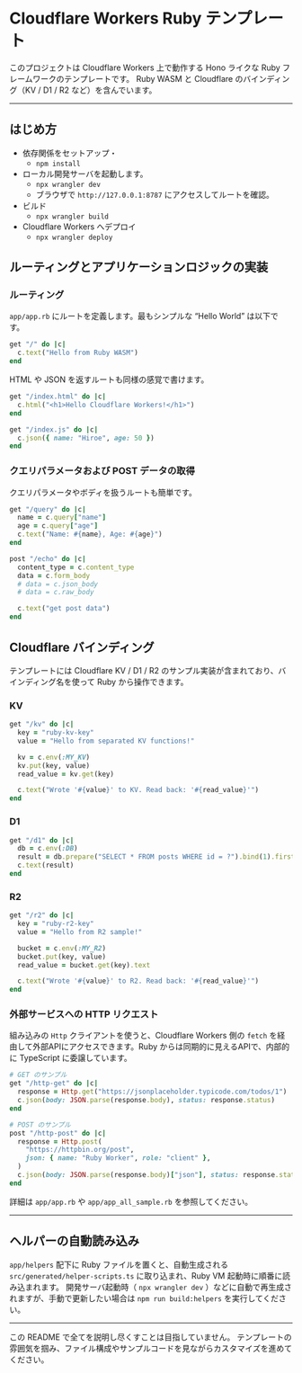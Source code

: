 # Cloudflare Workers Ruby テンプレート

このプロジェクトは Cloudflare Workers 上で動作する Hono ライクな Ruby フレームワークのテンプレートです。
Ruby WASM と Cloudflare のバインディング（KV / D1 / R2 など）を含んでいます。

---

## はじめ方

- 依存関係をセットアップ・
    - `npm install`
- ローカル開発サーバを起動します。
    - `npx wrangler dev`
    - ブラウザで `http://127.0.0.1:8787` にアクセスしてルートを確認。
- ビルド
    - `npx wrangler build`
- Cloudflare Workers へデプロイ
    - `npx wrangler deploy`

## ルーティングとアプリケーションロジックの実装

### ルーティング

`app/app.rb` にルートを定義します。最もシンプルな “Hello World” は以下です。

```ruby
get "/" do |c|
  c.text("Hello from Ruby WASM")
end
```

HTML や JSON を返すルートも同様の感覚で書けます。

```ruby
get "/index.html" do |c|
  c.html("<h1>Hello Cloudflare Workers!</h1>")
end

get "/index.js" do |c|
  c.json({ name: "Hiroe", age: 50 })
end
```

### クエリパラメータおよび POST データの取得

クエリパラメータやボディを扱うルートも簡単です。

```ruby
get "/query" do |c|
  name = c.query["name"]
  age = c.query["age"]
  c.text("Name: #{name}, Age: #{age}")
end

post "/echo" do |c|
  content_type = c.content_type
  data = c.form_body
  # data = c.json_body
  # data = c.raw_body

  c.text("get post data")
end
```

## Cloudflare バインディング

テンプレートには Cloudflare KV / D1 / R2 のサンプル実装が含まれており、バインディング名を使って Ruby から操作できます。

### KV

```ruby
get "/kv" do |c|
  key = "ruby-kv-key"
  value = "Hello from separated KV functions!"

  kv = c.env(:MY_KV)
  kv.put(key, value)
  read_value = kv.get(key)

  c.text("Wrote '#{value}' to KV. Read back: '#{read_value}'")
end
```

### D1

```ruby
get "/d1" do |c|
  db = c.env(:DB)
  result = db.prepare("SELECT * FROM posts WHERE id = ?").bind(1).first
  c.text(result)
end
```

### R2

```ruby
get "/r2" do |c|
  key = "ruby-r2-key"
  value = "Hello from R2 sample!"

  bucket = c.env(:MY_R2)
  bucket.put(key, value)
  read_value = bucket.get(key).text

  c.text("Wrote '#{value}' to R2. Read back: '#{read_value}'")
end
```

### 外部サービスへの HTTP リクエスト

組み込みの `Http` クライアントを使うと、Cloudflare Workers 側の `fetch` を経由して外部APIにアクセスできます。Ruby からは同期的に見えるAPIで、内部的に TypeScript に委譲しています。

```ruby
# GET のサンプル
get "/http-get" do |c|
  response = Http.get("https://jsonplaceholder.typicode.com/todos/1")
  c.json(body: JSON.parse(response.body), status: response.status)
end

# POST のサンプル
post "/http-post" do |c|
  response = Http.post(
    "https://httpbin.org/post",
    json: { name: "Ruby Worker", role: "client" },
  )
  c.json(body: JSON.parse(response.body)["json"], status: response.status)
end
```

詳細は `app/app.rb` や `app/app_all_sample.rb` を参照してください。

---

## ヘルパーの自動読み込み

`app/helpers` 配下に Ruby ファイルを置くと、自動生成される `src/generated/helper-scripts.ts` に取り込まれ、Ruby VM 起動時に順番に読み込まれます。
開発サーバ起動時（ `npx wrangler dev` ）などに自動で再生成されますが、手動で更新したい場合は `npm run build:helpers` を実行してください。

---

この README で全てを説明し尽くすことは目指していません。
テンプレートの雰囲気を掴み、ファイル構成やサンプルコードを見ながらカスタマイズを進めてください。
